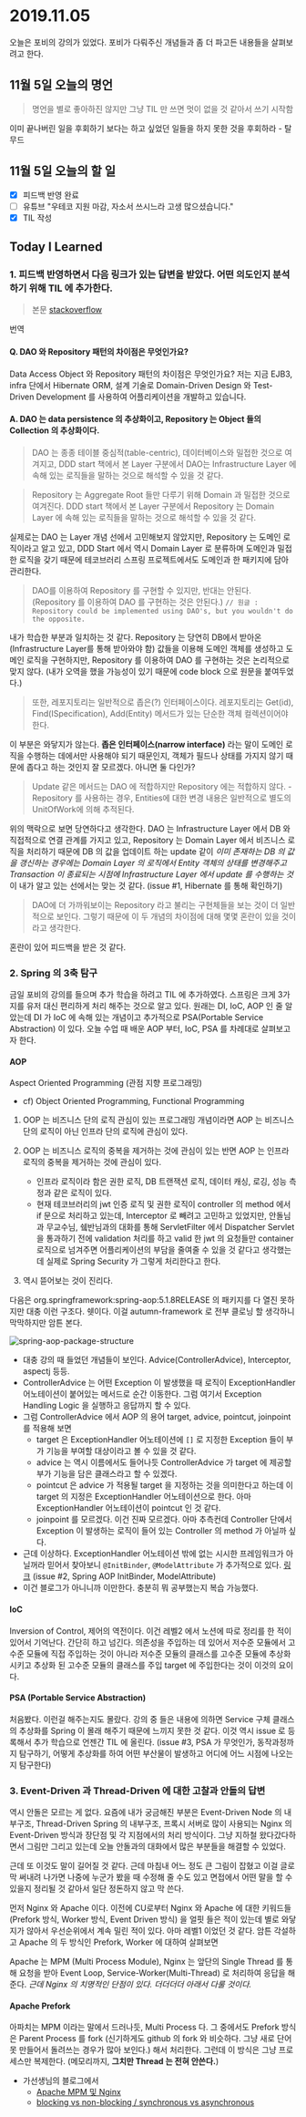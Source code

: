# 2019.11.05

오늘은 포비의 강의가 있었다. 포비가 다뤄주신 개념들과 좀 더 파고든 내용들을 살펴보려고 한다.

## 11월 5일 오늘의 명언

> 명언을 별로 좋아하진 않지만 그냥 TIL 만 쓰면 멋이 없을 것 같아서 쓰기 시작함

이미 끝나버린 일을 후회하기 보다는 하고 싶었던 일들을 하지 못한 것을 후회하라 - 탈무드

## 11월 5일 오늘의 할 일

- [x] 피드백 반영 완료
- [ ] 유튜브 "우테코 지원 마감, 자소서 쓰시느라 고생 많으셨습니다."
- [x] TIL 작성

## Today I Learned

### 1. 피드백 반영하면서 다음 링크가 있는 답변을 받았다. 어떤 의도인지 분석하기 위해 TIL 에 추가한다.
> 본문 [stackoverflow](https://stackoverflow.com/questions/8550124/what-is-the-difference-between-dao-and-repository-patterns/15513290)

번역

#### Q. DAO 와 Repository 패턴의 차이점은 무엇인가요?

Data Access Object 와 Repository 패턴의 차이점은 무엇인가요? 저는 지금 EJB3, infra 단에서 Hibernate ORM, 설계 기술로 Domain-Driven Design 와 Test-Driven Development 를 사용하여 어플리케이션을 개발하고 있습니다.

#### A. DAO 는 data persistence 의 추상화이고, Repository 는 Object 들의 Collection 의 추상화이다.
> DAO 는 종종 테이블 중심적(table-centric), 데이터베이스와 밀접한 것으로 여겨지고,
DDD start 책에서 본 Layer 구분에서 DAO는 Infrastructure Layer 에 속해 있는 로직들을 말하는 것으로 해석할 수 있을 것 같다.

> Repository 는 Aggregate Root 들만 다루기 위해 Domain 과 밀접한 것으로 여겨진다.
DDD start 책에서 본 Layer 구분에서 Repository 는 Domain Layer 에 속해 있는 로직들을 말하는 것으로 해석할 수 있을 것 같다.

실제로는 DAO 는 Layer 개념 선에서 고민해보지 않았지만, Repository 는 도메인 로직이라고 알고 있고, DDD Start 에서 역시 Domain Layer 로 분류하며 도메인과 밀접한 로직을 갖기 때문에 테코브러리 스프링 프로젝트에서도 도메인과 한 패키지에 담아 관리한다.

> DAO를 이용하여 Repository 를 구현할 수 있지만, 반대는 안된다. (Repository 를 이용하여 DAO 를 구현하는 것은 안된다.)
``// 원글 : Repository could be implemented using DAO's, but you wouldn't do the opposite.``

내가 학습한 부분과 일치하는 것 같다. Repository 는 당연히 DB에서 받아온(Infrastructure Layer를 통해 받아와야 함) 값들을 이용해 도메인 객체를 생성하고 도메인 로직을 구현하지만, Repository 를 이용하여 DAO 를 구현하는 것은 논리적으로 맞지 않다. (내가 오역을 했을 가능성이 있기 때문에 code block 으로 원문을 붙여두었다.) 

> 또한, 레포지토리는 일반적으로 좁은(?) 인터페이스이다. 레포지토리는 Get(id), Find(ISpecification), Add(Entity) 메서드가 있는 단순한 객체 컬렉션이어야 한다.

이 부분은 와닿지가 않는다. **좁은 인터페이스(narrow interface)** 라는 말이 도메인 로직을 수행하는 데에서만 사용해야 되기 때문인지, 객체가 필드나 상태를 가지지 않기 때문에 좁다고 하는 것인지 잘 모르겠다. 아니면 둘 다인가?

> Update 같은 메서드는 DAO 에 적합하지만 Repository 에는 적합하지 않다. - Repository 를 사용하는 경우, Entities에 대한 변경 내용은 일반적으로 별도의 UnitOfWork에 의해 추적된다.

위의 맥락으로 보면 당연하다고 생각한다. DAO 는 Infrastructure Layer 에서 DB 와 직접적으로 연결 관계를 가지고 있고, Repository 는 Domain Layer 에서 비즈니스 로직을 처리하기 때문에 DB 의 값을 업데이트 하는 update 같이 *이미 존재하는 DB 의 값을 갱신하는 경우에는 Domain Layer 의 로직에서 Entity 객체의 상태를 변경해주고 Transaction 이 종료되는 시점에 Infrastructure Layer 에서 update 를 수행하는 것*이 내가 알고 있는 선에서는 맞는 것 같다. (issue #1, Hibernate 를 통해 확인하기)

> DAO에 더 가까워보이는 Repository 라고 불리는 구현체들을 보는 것이 더 일반적으로 보인다. 그렇기 때문에 이 두 개념의 차이점에 대해 몇몇 혼란이 있을 것이라고 생각한다.

혼란이 있어 피드백을 받은 것 같다.

### 2. Spring 의 3축 탐구

금일 포비의 강의를 들으며 추가 학습을 하려고 TIL 에 추가하였다. 스프링은 크게 3가지를 유저 대신 편리하게 처리 해주는 것으로 알고 있다. 원래는 DI, IoC, AOP 인 줄 알았는데 DI 가 IoC 에 속해 있는 개념이고 추가적으로 PSA(Portable Service Abstraction) 이 있다. 오늘 수업 때 배운 AOP 부터, IoC, PSA 를 차례대로 살펴보고자 한다.

#### AOP

Aspect Oriented Programming (관점 지향 프로그래밍)
* cf) Object Oriented Programming, Functional Programming
1. OOP 는 비즈니스 단의 로직 관심이 있는 프로그래밍 개념이라면 AOP 는 비즈니스 단의 로직이 아닌 인프라 단의 로직에 관심이 있다.

2. OOP 는 비즈니스 로직의 중복을 제거하는 것에 관심이 있는 반면 AOP 는 인프라 로직의 중복을 제거하는 것에 관심이 있다.
    * 인프라 로직이라 함은 권한 로직, DB 트랜잭션 로직, 데이터 캐싱, 로깅, 성능 측정과 같은 로직이 있다.
    * 현재 테코브러리의 jwt 인증 로직 및 권한 로직이 controller 의 method 에서 if 문으로 처리하고 있는데, Interceptor 로 빼려고 고민하고 있었지만, 안돌님과 무교수님, 쉨반님과의 대화를 통해 ServletFilter 에서 Dispatcher Servlet 을 통과하기 전에 validation 처리를 하고 valid 한 jwt 의 요청들만 container 로직으로 넘겨주면 어플리케이션의 부담을 줄여줄 수 있을 것 같다고 생각했는데 실제로 Spring Security 가 그렇게 처리한다고 한다.

3. 역시 뜯어보는 것이 진리다.

다음은 org.springframework:spring-aop:5.1.8RELEASE 의 패키지를 다 열진 못하지만 대충 이런 구조다. 쉣이다. 이걸 autumn-framework 로 전부 클로닝 할 생각하니 막막하지만 암튼 본다.

![spring-aop-package-structure](./img/2019_11_05_spring_aop.png)

* 대충 강의 때 들었던 개념들이 보인다. Advice(ControllerAdvice), Interceptor, aspectj 등등.
* ControllerAdvice 는 어떤 Exception 이 발생했을 때 로직이 ExceptionHandler 어노테이션이 붙어있는 메서드로 순간 이동한다. 그럼 여기서 Exception Handling Logic 을 실행하고 응답까지 할 수 있다.
* 그럼 ControllerAdvice 에서 AOP 의 용어 target, advice, pointcut, joinpoint 를 적용해 보면
    * target 은 ExceptionHandler 어노테이션에 ``[]`` 로 지정한 Exception 들이 부가 기능을 부여할 대상이라고 볼 수 있을 것 같다.
    * advice 는 역시 이름에서도 들어나듯 ControllerAdvice 가 target 에 제공할 부가 기능을 담은 클래스라고 할 수 있겠다.
    * pointcut 은 advice 가 적용될 target 을 지정하는 것을 의미한다고 하는데 이 target 의 지정은 ExceptionHandler 어노테이션으로 한다. 아마 ExceptionHandler 어노테이션이 pointcut 인 것 같다.
    * joinpoint 를 모르겠다. 이건 진짜 모르겠다. 아마 추측컨데 Controller 단에서 Exception 이 발생하는 로직이 들어 있는 Controller 의 method 가 아닐까 싶다.
* 근데 이상하다. ExceptionHandler 어노테이션 밖에 없는 시시한 프레임워크가 아닐꺼라 믿어서 찾아보니 ``@InitBinder``, ``@ModelAttribute`` 가 추가적으로 있다. [링크](https://docs.spring.io/spring-framework/docs/current/javadoc-api/org/springframework/web/bind/annotation/ControllerAdvice.html) (issue #2, Spring AOP InitBinder, ModelAttribute)
* 이건 블로그가 아니니까 이만한다. 충분히 뭐 공부했는지 복습 가능했다.

#### IoC

Inversion of Control, 제어의 역전이다. 이건 레벨2 에서 노션에 따로 정리를 한 적이 있어서 기억난다. 간단히 하고 넘긴다. 의존성을 주입하는 데 있어서 저수준 모듈에서 고수준 모듈에 직접 주입하는 것이 아니라 저수준 모듈의 클래스를 고수준 모듈에 추상화 시키고 추상화 된 고수준 모듈의 클래스를 주입 target 에 주입한다는 것이 이것의 요이다.

#### PSA (Portable Service Abstraction)

처음봤다. 이런걸 해주는지도 몰랐다. 강의 중 들은 내용에 의하면 Service 구체 클래스의 추상화를 Spring 이 몰래 해주기 때문에 느끼지 못한 것 같다. 이것 역시 issue 로 등록해서 추가 학습으로 언젠간 TIL 에 올린다. (issue #3, PSA 가 무엇인가, 동작과정까지 탐구하기, 어떻게 추상화를 하여 어떤 부산물이 발생하고 어디에 어느 시점에 나오는지 탐구한다)

### 3. Event-Driven 과 Thread-Driven 에 대한 고찰과 안돌의 답변

역시 안돌은 모르는 게 없다. 요즘에 내가 궁금해진 부분은 Event-Driven Node 의 내부구조, Thread-Driven Spring 의 내부구조, 프록시 서버로 많이 사용되는 Nginx 의 Event-Driven 방식과 장단점 및 각 지점에서의 처리 방식이다. 그냥 지하철 왔다갔다하면서 그림만 그리고 있는데 오늘 안돌과의 대화에서 많은 부분들을 해결할 수 있었다.

근데 또 이것도 말이 길어질 것 같다. 근데 마침내 어느 정도 큰 그림이 잡혔고 이걸 글로 막 써내려 나가면 나중에 누군가 봤을 때 수정해 줄 수도 있고 면접에서 어떤 말을 할 수 있을지 정리될 것 같아서 일단 정돈하지 않고 막 쓴다.

먼저 Nginx 와 Apache 이다. 이전에 CU로부터 Nginx 와 Apache 에 대한 키워드들(Prefork 방식, Worker 방식, Event Driven 방식) 을 얼핏 들은 적이 있는데 별로 와닿지가 않아서 우선순위에서 계속 밀린 적이 있다. 아마 레벨1 이었던 것 같다. 암튼 각설하고 Apache 의 두 방식인 Prefork, Worker 에 대하여 살펴보면

Apache 는 MPM (Multi Process Module), Nginx 는 앞단의 Single Thread 를 통해 요청을 받아 Event Loop, Service-Worker(Multi-Thread) 로 처리하여 응답을 해준다. *근데 Nginx 의 치명적인 단점이 있다. 더더더더 아래서 다룰 것이다.*

#### Apache Prefork
아파치는 MPM 이라는 말에서 드러나듯, Multi Process 다. 그 중에서도 Prefork 방식은 Parent Process 를 fork (신기하게도 github 의 fork 와 비슷하다. 그냥 새로 단어 못 만들어서 돌려쓰는 경우가 많아 보인다.) 해서 처리한다. 그런데 이 방식은 그냥 프로세스만 복제한다. (메모리까지, **그치만 Thread 는 전혀 안쓴다.**)



* 가선생님의 블로그에서
    - [Apache MPM 및 Nginx](https://brainbackdoor.tistory.com/28)
    - [blocking vs non-blocking / synchronous vs asynchronous](https://brainbackdoor.tistory.com/26)